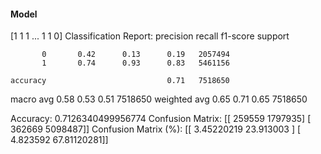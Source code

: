 #### Model
[1 1 1 ... 1 1 0]
Classification Report:
              precision    recall  f1-score   support

           0       0.42      0.13      0.19   2057494
           1       0.74      0.93      0.83   5461156

    accuracy                           0.71   7518650
   macro avg       0.58      0.53      0.51   7518650
weighted avg       0.65      0.71      0.65   7518650

Accuracy: 0.7126340499956774
Confusion Matrix:
[[ 259559 1797935]
 [ 362669 5098487]]
Confusion Matrix (%):
[[ 3.45220219 23.913003  ]
 [ 4.823592   67.81120281]]

